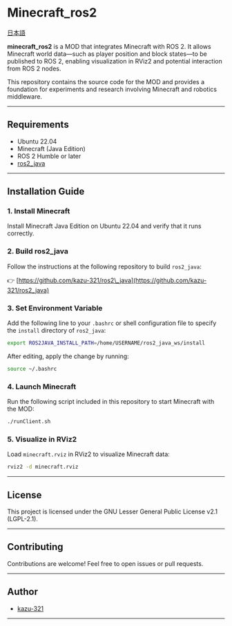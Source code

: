 # Minecraft\_ros2

[日本語](README_JP.md)

**minecraft_ros2** is a MOD that integrates Minecraft with ROS 2. It allows Minecraft world data—such as player position and block states—to be published to ROS 2, enabling visualization in RViz2 and potential interaction from ROS 2 nodes.

This repository contains the source code for the MOD and provides a foundation for experiments and research involving Minecraft and robotics middleware.

---

## Requirements

* Ubuntu 22.04
* Minecraft (Java Edition)
* ROS 2 Humble or later
* [ros2\_java](https://github.com/kazu-321/ros2_java)

---

## Installation Guide

### 1. Install Minecraft

Install Minecraft Java Edition on Ubuntu 22.04 and verify that it runs correctly.

### 2. Build ros2\_java

Follow the instructions at the following repository to build `ros2_java`:

👉 [https://github.com/kazu-321/ros2\_java](https://github.com/kazu-321/ros2_java)

### 3. Set Environment Variable

Add the following line to your `.bashrc` or shell configuration file to specify the `install` directory of `ros2_java`:

```bash
export ROS2JAVA_INSTALL_PATH=/home/USERNAME/ros2_java_ws/install
```

After editing, apply the change by running:

```bash
source ~/.bashrc
```

### 4. Launch Minecraft

Run the following script included in this repository to start Minecraft with the MOD:

```bash
./runClient.sh
```

### 5. Visualize in RViz2

Load `minecraft.rviz` in RViz2 to visualize Minecraft data:

```bash
rviz2 -d minecraft.rviz
```

---

## License

This project is licensed under the GNU Lesser General Public License v2.1 (LGPL-2.1).

---

## Contributing

Contributions are welcome! Feel free to open issues or pull requests.

---

## Author

* [kazu-321](https://github.com/kazu-321)

---
